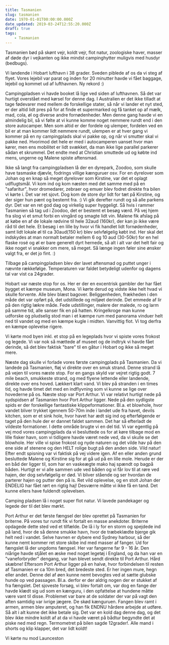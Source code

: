 ```yaml
---
title: Tasmanien
slug: tasmanien
date: 1970-01-01T00:00:00.000Z
date_updated: 2019-03-24T12:55:20.000Z
draft: true
tags: 
    - Tasmanien
---
```


Tasmanien bød på skønt vejr, koldt vejr, flot natur, zoologiske haver, masser af døde dyr i vejkanten og ikke mindst campinghytter muligvis med husdyr (bedbugs).

Vi landende i Hobart lufthavn i 38 grader. Sveden piblede af os da vi steg af flyet. Vores lejebil var parat og inden for 20 minutter havde vi fået baggage, lejebil og kommet ud af lufthavnen. Ny rekord :)

Campingpladsen vi havde booket lå lige ved siden af lufthavnen. Så det var hurtigt overstået med kørsel for denne dag. I Australien er det ikke tilladt at tage fødevarer med mellem de forskellige stater, så når vi lander et nyt sted, er der altid lidt pres på for at finde et supermarked og få tanket op af mælk, mad, cola, øl og diverse andre fornødenheder. Men denne gang havde vi en almindelig bil, så vi følte at vi kunne komme noget nemmere rundt end i den store autocamper. Men som altid er der fordele og ulemper, fordelen ved en bil er at man kommer lidt nemmere rundt, ulempen er at hver gang vi kommer på en ny campingplads skal vi pakke op, og når vi smutter skal vi pakke ned. Hvorimod det hele er med i autocamperen uanset hvor man kører, men ens mobilitet er lidt svækket, da man ikke lige parallel parkerer sådan et skrummel.
Det endte med at Christian smuttede ud og købte ind mens, ungerne og Malene spiste aftensmad.

Ikke så langt fra campingpladsen lå der en dyrepark, Zoodoo, som skulle have tasmaske djævle, fodrings villige kænguruer osv. For en dyrelover som Johan og en knap så meget dyrelover som Kirstine, var det et oplagt udflugtsmål. 
Vi kom ind og kom næsten med det samme med på en "safaritur", hvor dromedarer, zebraer og emuer blev fodret direkte fra bilen vi kørte i. Det var ret sjovt. Dog kom de store dyr lidt for tæt på Kirstine, og der siger hun pænt og bestemt fra. :)
Vi gik derefter rundt og så alle parkens dyr. Det var en ret god dag og virkelig super hyggeligt. Så hvis i rammer Tasmanien så tag ud i Zoodoo, det er bestemt et besøg værd. 
På vej hjem fra slog vi et smut forbi en vingård og smagte lidt vin. Malene fik afslag på at købe en af de lokale rødvine til hele 32aud (160kr), der kan jo ikke være råd til det hele.
Et besøg i en lille by hvor vi fik handlet lidt fornødenheder, samt lidt lokale øl til ca 30aud(150 kr) blev selvfølgelig købt ind. Her skal det indskydes at man normalt betaler mellem 6 og 10 aud (30-50kr) for en hel flaske rosé og øl er bare generelt dyrt hernede, så alt i alt var det helt fair og ikke noget vi snakker om mere, så meget. Så længe ingen føler sine ønsker valgt fra, er det jo fint. :)

Tilbage på campingpladsen blev der lavet aftensmad og puttet unger i nævnte rækkefølge. Temperaturen var faldet betydeligt udenfor og dagens tal var vist ca 24grader.

Hobart var næste stop for os. Her er der en excentrisk gambler der har fået bygget et kæmpe museum, Mona. Vi kørte derud og vidste ikke helt hvad vi skulle forvente. Alle blev blæst bagover. Beliggenheden, frækheden i den måde det var opført på, det udstillede og miljøet derinde. Det emmede af lir på den rigtig lækre måde. Fede udstillinger, malere der malede, ro og larm på samme tid, alle sanser fik en på hatten. Kringelkroge man kunne udforske og pludselig stod man i et kæmpe rum med panorama vinduer helt ned til vandet og med en kæmpe kugle i midten. Vanvittig flot. Vi tog derfra en kæmpe oplevelse rigere.

Vi kørte mod byen inkl. et stop på en legeplads hvor vi spiste vores frokost og legede. Vi var nok så mættede af museet og de indtryk vi havde fået derinde, så det blev faktisk "bare" til en gåtur i Hobart og ikke så meget mere. 

Næste dag skulle vi forlade vores første campingplads på Tasmanien. 
Da vi landede på Tasmanien, fløj vi direkte over en smuk strand. Denne strand lå på vejen til vores næste stop. For en gangs skyld var vejret rigtig godt. 7 mile beach, smukkeste strand, og med flyene lettende eller landende, direkte over ens hoved. Lækkert klart vand. Vi blev på stranden i en times tid, og havde timet det med en indflyvning som vi kunne se lige over hovederne på os. Næste stop var Port Arthur.
Vi var relativt hurtigt nede på sydspidsen af Tasmanien hvor Port Arthur ligger. 
Nede på den sydligste spids er der forskellige fantastiske klippeformationer. Bl.a. et blowhole, hvor vandet bliver trykket igennem 50-70m inde i landet ude fra havet, devils kitchen, som er et sink hole, hvor havet har ædt sig ind og efterfølgende er taget på den hule der er dannet faldet sammen. Det har så efterladt de vildeste formationer. I dette område brugte vi en del tid. Vi var egentlig på vej mod vores campingplads da vi besluttede os for at køre tilbage mod en lille fisker havn, som vi tidligere havde været nede ved, da vi skulle se det blowhole. Her ville vi spise frokost og nyde naturen og det vilde hav på den ene side af stenene og den HELT rolige bugt på den anden side. Vild natur!
Efter endt spisning var vi faktisk på vej videre igen. Af en eller anden grund besluttede Malene og Kirstine sig for at gå ud på en lille mole. Herude er der en båd der ligger til, som har en vaskeægte mako haj spændt op bagpå båden. Hurtigt er vi alle sammen ude ved båden og vi får lov til at røre ved hajen, der dog selvfølgelig er død. Vi bliver stående og ser hvordan de parterer hajen og putter den på is. Ret vild oplevelse, og en stolt Johan der ENDELIG har fået rørt en rigtig haj! Desværre måtte vi ikke få en tand. Det kunne ellers have fuldendt oplevelsen.

Camping pladsen lå i noget super flot natur. Vi lavede pandekager og legede der til det blev mørkt. 

Port Arthur er det første fængsel der blev oprettet på Tasmanien for briterne. På vores tur rundt fik vi fortalt en masse anekdoter. Briterne opdagede dette sted ved et tilfælde. De lå i ly for en storm og spejdede ind på land, hvor de så denne smukke havn, hvor de træbeklædte bjerge gik helt ned i vandet. Selve havnen er dybere end Sydney harbour, så der kunne nemt kommer ret store skibe ind med masser af fanger. Ud for fængslet lå der ungdoms fængsel. Her var fangerne far 9 - 16 år. Den niårige havde stjålet en æske med noget legetøj i England, og da han var en "vaneforbryder" dengang, var han blevet sendt direkte til Port Arthur. Hård skæbne!
Eftersom Port Arthur ligger på en halvø, hvor forbindelsen til resten af Tasmanien er ca 10m bred, det bredeste sted. Er her ingen mure, hegn eller andet. Denne del af øen kunne nemt bevogtes ved at sætte glubske hunde op ved passagen. Bl.a. derfor er der aldrig nogen der er stukket af fra fængslet. Det sjoveste forsøg, vi blev fortalt om, var dog en fange der havde klædt sig ud som en kænguru, i den opfattelse at hundene måtte være vant til disse. Problemet var bare at de soldater der var på vagt den aften samtidig var ivrige jægere. De skød kænguruen. Fangen blev ramt i armen, armen blev amputeret, og han fik ENDNU hårdere arbejde at udføre. Så alt i alt kunne det ikke betale sig.
Det var en kold dag denne dag, og det blev ikke mindre koldt af at da vi havde været på bådtur begyndte det at piske ned med regn. Termometret på bilen sagde 12grader!. Alle mand i shorts og klip klapper, det var lidt koldt!

Vi kørte nu mod Launceston
